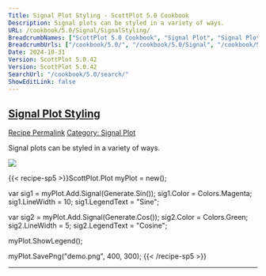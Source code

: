 ```yaml
---
Title: Signal Plot Styling - ScottPlot 5.0 Cookbook
Description: Signal plots can be styled in a variety of ways.
URL: /cookbook/5.0/Signal/SignalStyling/
BreadcrumbNames: ["ScottPlot 5.0 Cookbook", "Signal Plot", "Signal Plot Styling"]
BreadcrumbUrls: ["/cookbook/5.0/", "/cookbook/5.0/Signal", "/cookbook/5.0/Signal/SignalStyling"]
Date: 2024-10-31
Version: ScottPlot 5.0.42
Version: ScottPlot 5.0.42
SearchUrl: "/cookbook/5.0/search/"
ShowEditLink: false
---
```



<h2 style='border-bottom: 0;'><a href='/cookbook/5.0/Signal/SignalStyling'>Signal Plot Styling</a></h2>

<div class="d-flex mb-2">
<a class="btn btn-sm btn-primary me-1" href="/cookbook/5.0/Signal/SignalStyling">Recipe Permalink</a>
<a class="btn btn-sm btn-success me-1" href="/cookbook/5.0/Signal">Category: Signal Plot</a>
</div>

Signal plots can be styled in a variety of ways.

[![](/cookbook/5.0/images/SignalStyling.png?241031194635)](/cookbook/5.0/images/SignalStyling.png?241031194635)

{{< recipe-sp5 >}}ScottPlot.Plot myPlot = new();

var sig1 = myPlot.Add.Signal(Generate.Sin());
sig1.Color = Colors.Magenta;
sig1.LineWidth = 10;
sig1.LegendText = "Sine";

var sig2 = myPlot.Add.Signal(Generate.Cos());
sig2.Color = Colors.Green;
sig2.LineWidth = 5;
sig2.LegendText = "Cosine";

myPlot.ShowLegend();

myPlot.SavePng("demo.png", 400, 300);
{{< /recipe-sp5 >}}

<hr class='my-5 invisible'>


